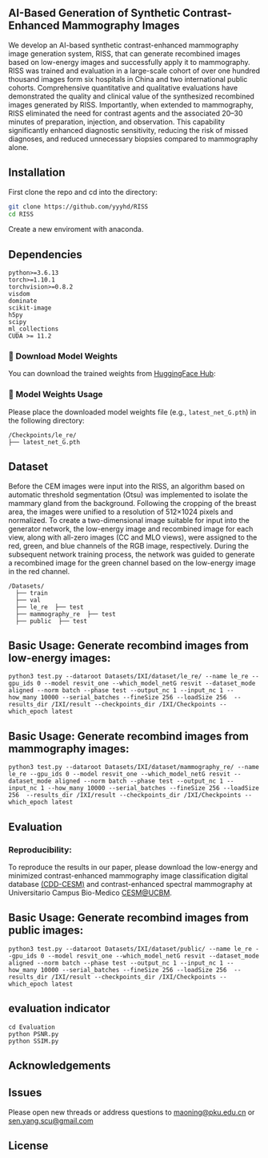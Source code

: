 ## AI-Based Generation of Synthetic Contrast-Enhanced Mammography Images

We develop an AI-based synthetic contrast-enhanced mammography image generation system, RISS, that can generate recombined images based on low-energy images and successfully apply it to mammography. RISS was trained and evaluation in a large-scale cohort of over one hundred thousand images form six hospitals in China and two international public cohorts. Comprehensive quantitative and qualitative evaluations have demonstrated the quality and clinical value of the synthesized recombined images generated by RISS. Importantly, when extended to mammography, RISS eliminated the need for contrast agents and the associated 20–30 minutes of preparation, injection, and observation. This capability significantly enhanced diagnostic sensitivity, reducing the risk of missed diagnoses, and reduced unnecessary biopsies compared to mammography alone.


## Installation
First clone the repo and cd into the directory:

```bash
git clone https://github.com/yyyhd/RISS
cd RISS
```
Create a new enviroment with anaconda.

## Dependencies
```
python>=3.6.13
torch>=1.10.1
torchvision>=0.8.2
visdom
dominate
scikit-image
h5py
scipy
ml_collections
CUDA >= 11.2
```

### 🔗 Download Model Weights

You can download the trained weights from [HuggingFace Hub](https://huggingface.co/baguai/RISS1/resolve/main/latest_net_G.pth):

### 🔧 Model Weights Usage

Please place the downloaded model weights file (e.g., `latest_net_G.pth`) in the following directory:
```
/Checkpoints/le_re/ 
├── latest_net_G.pth
```

## Dataset
Before the CEM images were input into the RISS, an algorithm based on automatic threshold segmentation (Otsu) was implemented to isolate the mammary gland from the background. Following the cropping of the breast area, the images were  unified to a resolution of 512×1024 pixels and normalized. To create a two-dimensional image suitable for input into the generator network, the low-energy image and recombined image for each view, along with all-zero images (CC and MLO views), were assigned to the red, green, and blue channels of the RGB image, respectively. During the subsequent network training process, the network was guided to generate a recombined image for the green channel based on the low-energy image in the red channel.
```
/Datasets/
  ├── train
  ├── val
  ├── le_re  ├── test
  ├── mammography_re  ├── test
  ├── public  ├── test
```

## Basic Usage: Generate recombind images from low-energy images:
```
python3 test.py --dataroot Datasets/IXI/dataset/le_re/ --name le_re --gpu_ids 0 --model resvit_one --which_model_netG resvit --dataset_mode aligned --norm batch --phase test --output_nc 1 --input_nc 1 --how_many 10000 --serial_batches --fineSize 256 --loadSize 256  --results_dir /IXI/result --checkpoints_dir /IXI/Checkpoints --which_epoch latest
```
## Basic Usage: Generate recombind images from mammography images:
```
python3 test.py --dataroot Datasets/IXI/dataset/mammography_re/ --name le_re --gpu_ids 0 --model resvit_one --which_model_netG resvit --dataset_mode aligned --norm batch --phase test --output_nc 1 --input_nc 1 --how_many 10000 --serial_batches --fineSize 256 --loadSize 256  --results_dir /IXI/result --checkpoints_dir /IXI/Checkpoints --which_epoch latest
```
## Evaluation
### Reproducibility:
To reproduce the results in our paper, please download the low-energy and minimized contrast-enhanced mammography image classification digital database [(CDD-CESM)](https://github.com/omar-mohamed/CDD-CESM-Dataset) and contrast-enhanced spectral mammography at Universitario Campus Bio-Medico [CESM@UCBM](http://www.cosbi-lab.it/cesmucbm/).

## Basic Usage: Generate recombind images from public images:
```
python3 test.py --dataroot Datasets/IXI/dataset/public/ --name le_re --gpu_ids 0 --model resvit_one --which_model_netG resvit --dataset_mode aligned --norm batch --phase test --output_nc 1 --input_nc 1 --how_many 10000 --serial_batches --fineSize 256 --loadSize 256  --results_dir /IXI/result --checkpoints_dir /IXI/Checkpoints --which_epoch latest
```
## evaluation indicator
```
cd Evaluation
python PSNR.py
python SSIM.py
```
## Acknowledgements

## Issues
Please open new threads or address questions to maoning@pku.edu.cn or sen.yang.scu@gmail.com

## License

